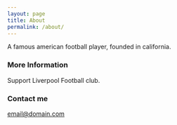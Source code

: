 ```yaml
---
layout: page
title: About
permalink: /about/
---
```


A famous american football player, founded in california. 

### More Information

Support Liverpool Football club. 

### Contact me

[email@domain.com](mailto:email@domain.com)
